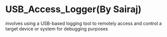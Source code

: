 # USB_Access_Logger(By Sairaj)
involves using a USB-based logging tool to remotely access and control a target device or system for debugging purposes
